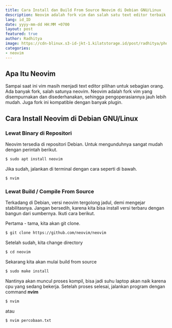 ```yaml
---
title: Cara Install dan Build From Source Neovim di Debian GNU/Linux
description: Neovim adalah fork vim dan salah satu text editor terbaik
lang: id_ID
date: yyyy-mm-dd HH:MM +0700
layout: post
featured: true
author: Radhitya
image: https://cdn-blinux.s3-id-jkt-1.kilatstorage.id/post/radhitya/photo_2021-08-04_18-52-57.jpg
categories:
- neovim
---
```


## Apa Itu Neovim
Sampai saat ini vim masih menjadi text editor pilihan untuk sebagian orang. Ada banyak fork, salah satunya neovim. Neovim adalah fork vim yang disempurnakan dan disederhanakan, sehingga pengoperasiannya jauh lebih mudah. Juga fork ini kompatible dengan banyak plugin. 
## Cara Install Neovim di Debian GNU/Linux

### Lewat Binary di Repositori 
Neovim tersedia di repositori Debian. Untuk mengunduhnya sangat mudah dengan perintah berikut.
```bash
$ sudo apt install neovim
```
Jika sudah, jalankan di terminal dengan cara seperti di bawah.
```bash
$ nvim
```
### Lewat Build / Compile From Source
Terkadang di Debian, versi neovim tergolong jadul, demi mengejar stabilitasnya. Jangan bersedih, karena kita bisa install versi terbaru dengan bangun dari sumbernya. Ikuti cara berikut.

Pertama - tama, kita akan git clone.
```bash
$ git clone https://github.com/neovim/neovim
```
Setelah sudah, kita change directory
```bash
$ cd neovim
```
Sekarang kita akan mulai build from source
```bash
$ sudo make install
```
Nantinya akan muncul proses kompil, bisa jadi suhu laptop akan naik karena cpu yang sedang bekerja. Setelah proses selesai, jalankan program dengan command **nvim**
```bash
$ nvim
```
atau
```bash
$ nvim percobaan.txt
```
